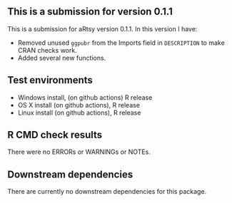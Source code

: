 ## This is a submission for version 0.1.1
This is a submission for aRtsy version 0.1.1. In this version I have:

* Removed unused `ggpubr` from the Imports field in `DESCRIPTION` to make CRAN checks work.
* Added several new functions.

## Test environments
* Windows install, (on github actions) R release
* OS X install (on github actions), R release
* Linux install (on github actions), R release

## R CMD check results
There were no ERRORs or WARNINGs or NOTEs.

## Downstream dependencies
There are currently no downstream dependencies for this package.
